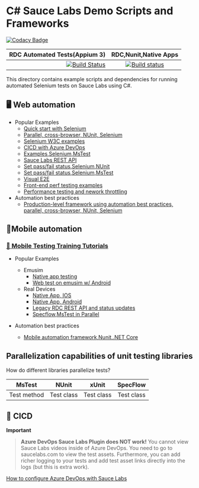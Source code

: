 # C# Sauce Labs Demo Scripts and Frameworks
[![Codacy Badge](https://api.codacy.com/project/badge/Grade/728698e058a04148a6a0da043ef7be1e)](https://app.codacy.com/gh/saucelabs-training/demo-csharp?utm_source=github.com&utm_medium=referral&utm_content=saucelabs-training/demo-csharp&utm_campaign=Badge_Grade_Dashboard)

| RDC Automated Tests(Appium 3)|RDC,Nunit,Native Apps|
| -------------:|:-------------:|
| [![Build Status](https://dev.azure.com/nikolayadvolodkin/SauceExamples/_apis/build/status/SauceExamples-RDC?branchName=master)](https://dev.azure.com/nikolayadvolodkin/SauceExamples/_build/latest?definitionId=21&branchName=master)|[![Build status](https://dev.azure.com/nikolayadvolodkin/SauceExamples/_apis/build/status/Appium4%20NUnit%20Scripts)](https://dev.azure.com/nikolayadvolodkin/SauceExamples/_build/latest?definitionId=22)|

This directory contains example scripts and dependencies for running automated Selenium tests on Sauce Labs using C#.

## 🖥 Web automation

* Popular Examples
  * [Quick start with Selenium](./SauceExamples/SeleniumNunit/SimpleExamples/SimpleSauceTest.cs)
  * [Parallel, cross-browser, NUnit, Selenium](./SauceExamples/Web.Tests/BestPractices/test)
  * [Selenium W3C examples](./SauceExamples/Selenium4DotNetFramework/Selenium4SauceTests.cs)
  * [CICD with Azure DevOps](https://ultimateqa.com/tfs-vsts-and-azure-devops/#Sauce_Labs_with_Azure_DevOps)
  * [Examples,Selenium,MsTest](./SauceExamples/SeleniumMsTest)
  * [Sauce Labs REST API](./SauceExamples/SeleniumNunit/SimpleExamples/RestApiForVdc.cs)
  * [Set pass/fail status,Selenium,NUnit](https://github.com/saucelabs-training/demo-csharp/blob/5d7e8731e4120ae381d8ff14bcf58d672b3bc2fc/SauceExamples/Web.Tests/BestPractices/test/BaseTest.cs#L60)
  * [Set pass/fail status,Selenium,MsTest](https://github.com/saucelabs-training/demo-csharp/blob/5d7e8731e4120ae381d8ff14bcf58d672b3bc2fc/SauceExamples/SeleniumMsTest/ParallelTests/DataDriven/DataDrivenCrossBrowserParallelMethods.cs#L84)
  * [Visual E2E](./SauceExamples/SeleniumNunit/Visual)
  * [Front-end perf testing examples](./SauceExamples/SeleniumNunit/SaucePerformance/PerformanceDemo.cs)
  * [Performance testing and nework throttling](./SauceExamples/SeleniumNunit/SaucePerformance/CustomCapabilitiesTests.cs)
* Automation best practices
  * [Production-level framework using automation best practices, parallel, cross-browser, NUnit, Selenium](./SauceExamples/Web.Tests/BestPractices)

## 📱Mobile automation

### [📕 Mobile Testing Training Tutorials](https://github.com/saucelabs-training/demo-java/blob/master/TRAINING.md)

* Popular Examples
  * Emusim
    * [Native app testing](./SauceExamples/DotnetFramework/Appium/Appium4.NUnit.Scripts/Emusim/NativeApp)
    * [Web test on emusim w/ Android](./SauceExamples/Core.Appium.MsTest.Scripts/Emusim/Browser/AndroidWebTests.cs)
  * Real Devices
    * [Native App, IOS](./SauceExamples/DotnetFramework/Appium/Appium4.NUnit.Scripts/RealDevices/NativeApp/UP/GetStartedIos.cs)
    * [Native App, Android](./SauceExamples/DotnetFramework/Appium/Appium4.NUnit.Scripts/RealDevices/NativeApp/UP/AndroidAdvanced.cs)
    * [Legacy RDC REST API and status updates](./SauceExamples/AppiumLatestOnDotNetFramework/RealDevices/NativeApp/AndroidRdcTests.cs)
    * [Specflow,MsTest in Parallel](./SauceExamples/DotnetCore/Core.Selenium4.MsTest.Scripts/SpecFlow)

* Automation best practices
  * [Mobile automation framework,Nunit,.NET Core](./SauceExamples/Core.Appium.MsTest.BestPractices)

## Parallelization capabilities of unit testing libraries

How do different libraries parallelize tests?

|MsTest|NUnit|xUnit|SpecFlow|
|:-------------:|:-------------:|:-------------:|:-------------:|
|Test method|Test class|Test class|Test class|

## 🚀 CICD

**Important**
> **Azure DevOps Sauce Labs Plugin does NOT work!** You cannot view Sauce Labs videos inside of Azure DevOps. You need to go to saucelabs.com to view the test assets. Furthermore, you can add richer logging to your tests and add test asset links directly into the logs (but this is extra work).


[How to configure Azure DevOps with Sauce Labs](https://ultimateqa.com/tfs-vsts-and-azure-devops/#Sauce_Labs_with_Azure_DevOps)

